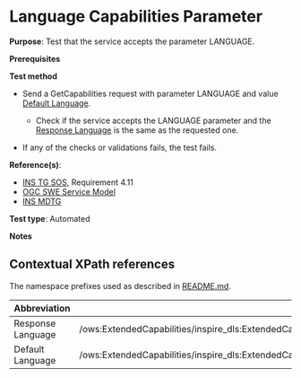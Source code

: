 # Language Capabilities Parameter

**Purpose**: Test that the service accepts the parameter LANGUAGE.

**Prerequisites**

**Test method**

* Send a GetCapabilities request with parameter LANGUAGE and value [Default Language](#defaultLanguage).

    * Check if the service accepts the LANGUAGE parameter and the [Response Language](#responseLanguage) is the same as the requested one.

* If any of the checks or validations fails, the test fails.

**Reference(s)**:

* [INS TG SOS](http://inspire.ec.europa.eu/id/document/tg/download-sos/1.0), Requirement 4.11
* [OGC SWE Service Model](http://portal.opengeospatial.org/files/?artifact_id=38476)
* [INS MDTG](http://inspire.ec.europa.eu/documents/Metadata/MD_IR_and_ISO_20131029.pdf)

**Test type**: Automated

**Notes**


## Contextual XPath references

The namespace prefixes used as described in [README.md](http://inspire.ec.europa.eu/id/ats/download-service/sos-tg-1.0/sos-pre-defined/README#namespaces).

| Abbreviation                                               |  XPath expression |
| ---------------------------------------------------------- | ------------------------------------------------------------------------- |
| Response Language <a name="responseLanguage"></a> | /ows:ExtendedCapabilities/inspire_dls:ExtendedCapabilities/inspire_common:ResponseLanguage/inspire_common:Language |
| Default Language <a name="defaultLanguage"></a> | /ows:ExtendedCapabilities/inspire_dls:ExtendedCapabilities/inspire_common:SupportedLanguages/inspire_common:DefaultLanguage/inspire_common:Language |